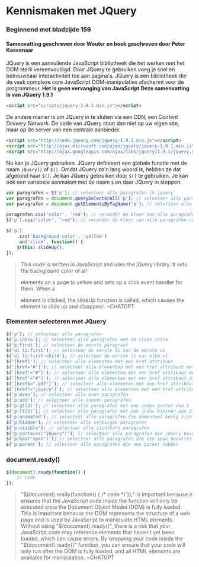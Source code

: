 # Kennismaken met JQuery
### Beginnend met bladzijde 159
#### Samenvatting geschreven door Wouter en boek geschreven door Peter Kassenaar

JQuery is een aanvullende JavaScript bibliotheek die het werken met het DOM sterk vereenvoudigd.
Door JQuery te gebruiken voeg je snel en betrouwbaar interactiviteit toe aan pagina's. JQuery is een 
bibliotheek die de vaak complexe core JavaScript DOM-manipulaties afschermt voor de programmeur.
**Het is geen vervanging van JavaScript**
**Deze samenvatting is van JQuery 1.9.1**

```html
<script src="scripts/jquery-1.9.1.min.js"></script>
```
De andere manier is om JQuery in te sluiten via een CDN, een *Content Delivery Network*. De code
van JQuery staat dan niet op uw eigen site, maar op de server van een centrale aanbieder.

```html
<script src="http://code.jquery.com/jquery-1.9.1.min.js"></script>
<script src="http://ajax.microsoft.com/ajax/jquery/jquery-1.9.1.min.js"></script>
<script src="http://ajax.googleapis.com/ajax/libs/jquery/1.9.1/jquery.min.js"></script>
```

Nu kan je JQuery gebruiken. JQuery definieert een globale functie met de naam `jQuery()` of `$()`.
Omdat JQuery zo'n lang woord is, hebben ze dat afgerond naar `$()`. Je kan JQuery gebruiken door
`$()` te gebruiken. Je kan ook een variabele aanmaken met de naam `$` en daar JQuery in stoppen.
```js
var paragrafen = $('p'); // selecteer alle paragrafen in jquery
var paragrafen = document.querySelectorAll('p'); // selecteer alle paragrafen in javascript
var paragrafen = document.getElementsByTagName('p'); // selecteer alle paragrafen in javascripta
```

```js
paragrafen.css('color', 'red'); // verander de kleur van alle paragrafen naar rood
$('p').css('color', 'red'); // verander de kleur van alle paragrafen naar rood in jquery
```

```js
$('p')
    .css('background-color', 'yellow')
    .on('click', function() {
    $(this).slideUp();
});
```

> This code is written in JavaScript and uses the jQuery library. 
> It sets the background color of all <p> elements on a page to yellow and sets up a click 
> event handler for them. When a <p> element is clicked, the slideUp function is called, 
> which causes the element to slide up and disappear.
> ~CHATGPT

### Elementen selecteren met JQuery
```js
$('p'); // selecteer alle paragrafen
$('p.intro'); // selecteer alle paragrafen met de class intro
$('p:first'); // selecteer de eerste paragraaf
$('ul li:first'); // selecteer de eerste li van de eerste ul
$('ul li:first-child'); // selecteer de eerste li van elke ul
$('[href]'); // selecteer alle elementen met een href attribuut
$('[href="#"]'); // selecteer alle elementen met een href attribuut met de waarde #
$('[href!="#"]'); // selecteer alle elementen met een href attribuut met een waarde die niet #
$('[href^="#"]'); // selecteer alle elementen met een href attribuut die begint met #
$('[href$=".pdf"]'); // selecteer alle elementen met een href attribuut die eindigt op .pdf
$('[href*="jquery"]'); // selecteer alle elementen met een href attribuut die jquery bevat
$('p:even'); // selecteer alle even paragrafen
$('p:odd'); // selecteer alle oneven paragrafen
$('p:gt(2)'); // selecteer alle paragrafen met een index groter dan 2
$('p:lt(2)'); // selecteer alle paragrafen met een index kleiner dan 2
$('p:animated'); // selecteer alle paragrafen die momenteel bezig zijn met een animatie
$('p:hidden'); // selecteer alle verborgen paragrafen
$('p:visible'); // selecteer alle zichtbare paragrafen
$('p:contains("jQuery")'); // selecteer alle paragrafen die jQuery bevatten
$('p:has("span")'); // selecteer alle paragrafen die een span bevatten
$('p:parent'); // selecteer alle paragrafen die een parent hebben
```

### document.ready()
```js
$(document).ready(function() {
    // code
});
```

>"$(document).ready(function() { /* code */ });" is important because it 
> ensures that the JavaScript code inside the function will only be executed once the 
> Document Object Model (DOM) is fully loaded. This is important because the DOM represents 
> the structure of a web page and is used by JavaScript to manipulate HTML elements. 
> Without using "$(document).ready()", there is a risk that your JavaScript code may reference 
> elements that haven't yet been loaded, which can cause errors. By wrapping your code 
> inside the "$(document).ready()" function, you can ensure that your code 
> will only run after the DOM is fully loaded, and all HTML elements are available for manipulation.
> ~CHATGPT


